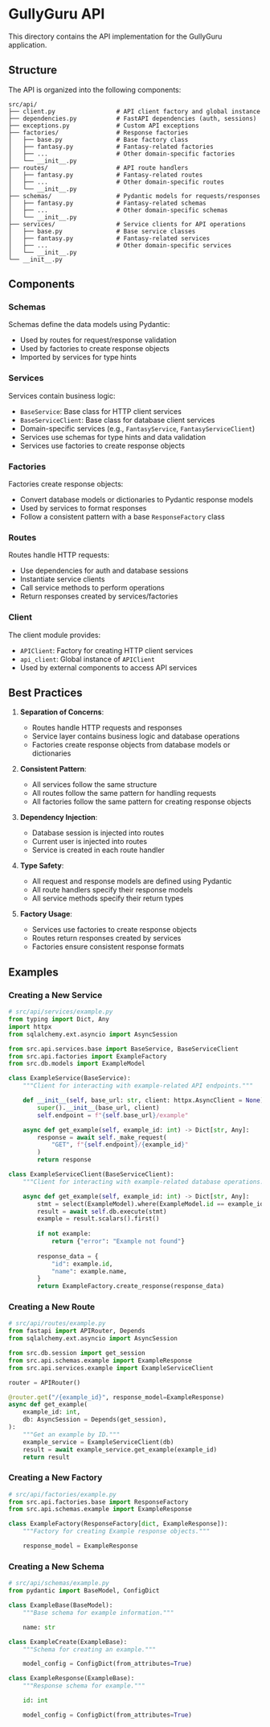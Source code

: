# GullyGuru API

This directory contains the API implementation for the GullyGuru application.

## Structure

The API is organized into the following components:

```
src/api/
├── client.py                 # API client factory and global instance
├── dependencies.py           # FastAPI dependencies (auth, sessions)
├── exceptions.py             # Custom API exceptions
├── factories/                # Response factories
│   ├── base.py               # Base factory class
│   ├── fantasy.py            # Fantasy-related factories
│   ├── ...                   # Other domain-specific factories
│   └── __init__.py
├── routes/                   # API route handlers
│   ├── fantasy.py            # Fantasy-related routes
│   ├── ...                   # Other domain-specific routes
│   └── __init__.py
├── schemas/                  # Pydantic models for requests/responses
│   ├── fantasy.py            # Fantasy-related schemas
│   ├── ...                   # Other domain-specific schemas
│   └── __init__.py
├── services/                 # Service clients for API operations
│   ├── base.py               # Base service classes
│   ├── fantasy.py            # Fantasy-related services
│   ├── ...                   # Other domain-specific services
│   └── __init__.py
└── __init__.py
```

## Components

### Schemas

Schemas define the data models using Pydantic:
- Used by routes for request/response validation
- Used by factories to create response objects
- Imported by services for type hints

### Services

Services contain business logic:
- `BaseService`: Base class for HTTP client services
- `BaseServiceClient`: Base class for database client services
- Domain-specific services (e.g., `FantasyService`, `FantasyServiceClient`)
- Services use schemas for type hints and data validation
- Services use factories to create response objects

### Factories

Factories create response objects:
- Convert database models or dictionaries to Pydantic response models
- Used by services to format responses
- Follow a consistent pattern with a base `ResponseFactory` class

### Routes

Routes handle HTTP requests:
- Use dependencies for auth and database sessions
- Instantiate service clients
- Call service methods to perform operations
- Return responses created by services/factories

### Client

The client module provides:
- `APIClient`: Factory for creating HTTP client services
- `api_client`: Global instance of `APIClient`
- Used by external components to access API services

## Best Practices

1. **Separation of Concerns**:
   - Routes handle HTTP requests and responses
   - Service layer contains business logic and database operations
   - Factories create response objects from database models or dictionaries

2. **Consistent Pattern**:
   - All services follow the same structure
   - All routes follow the same pattern for handling requests
   - All factories follow the same pattern for creating response objects

3. **Dependency Injection**:
   - Database session is injected into routes
   - Current user is injected into routes
   - Service is created in each route handler

4. **Type Safety**:
   - All request and response models are defined using Pydantic
   - All route handlers specify their response models
   - All service methods specify their return types

5. **Factory Usage**:
   - Services use factories to create response objects
   - Routes return responses created by services
   - Factories ensure consistent response formats

## Examples

### Creating a New Service

```python
# src/api/services/example.py
from typing import Dict, Any
import httpx
from sqlalchemy.ext.asyncio import AsyncSession

from src.api.services.base import BaseService, BaseServiceClient
from src.api.factories import ExampleFactory
from src.db.models import ExampleModel

class ExampleService(BaseService):
    """Client for interacting with example-related API endpoints."""

    def __init__(self, base_url: str, client: httpx.AsyncClient = None):
        super().__init__(base_url, client)
        self.endpoint = f"{self.base_url}/example"

    async def get_example(self, example_id: int) -> Dict[str, Any]:
        response = await self._make_request(
            "GET", f"{self.endpoint}/{example_id}"
        )
        return response

class ExampleServiceClient(BaseServiceClient):
    """Client for interacting with example-related database operations."""

    async def get_example(self, example_id: int) -> Dict[str, Any]:
        stmt = select(ExampleModel).where(ExampleModel.id == example_id)
        result = await self.db.execute(stmt)
        example = result.scalars().first()
        
        if not example:
            return {"error": "Example not found"}
            
        response_data = {
            "id": example.id,
            "name": example.name,
        }
        return ExampleFactory.create_response(response_data)
```

### Creating a New Route

```python
# src/api/routes/example.py
from fastapi import APIRouter, Depends
from sqlalchemy.ext.asyncio import AsyncSession

from src.db.session import get_session
from src.api.schemas.example import ExampleResponse
from src.api.services.example import ExampleServiceClient

router = APIRouter()

@router.get("/{example_id}", response_model=ExampleResponse)
async def get_example(
    example_id: int,
    db: AsyncSession = Depends(get_session),
):
    """Get an example by ID."""
    example_service = ExampleServiceClient(db)
    result = await example_service.get_example(example_id)
    return result
```

### Creating a New Factory

```python
# src/api/factories/example.py
from src.api.factories.base import ResponseFactory
from src.api.schemas.example import ExampleResponse

class ExampleFactory(ResponseFactory[dict, ExampleResponse]):
    """Factory for creating Example response objects."""

    response_model = ExampleResponse
```

### Creating a New Schema

```python
# src/api/schemas/example.py
from pydantic import BaseModel, ConfigDict

class ExampleBase(BaseModel):
    """Base schema for example information."""

    name: str

class ExampleCreate(ExampleBase):
    """Schema for creating an example."""

    model_config = ConfigDict(from_attributes=True)

class ExampleResponse(ExampleBase):
    """Response schema for example."""

    id: int

    model_config = ConfigDict(from_attributes=True)
``` 